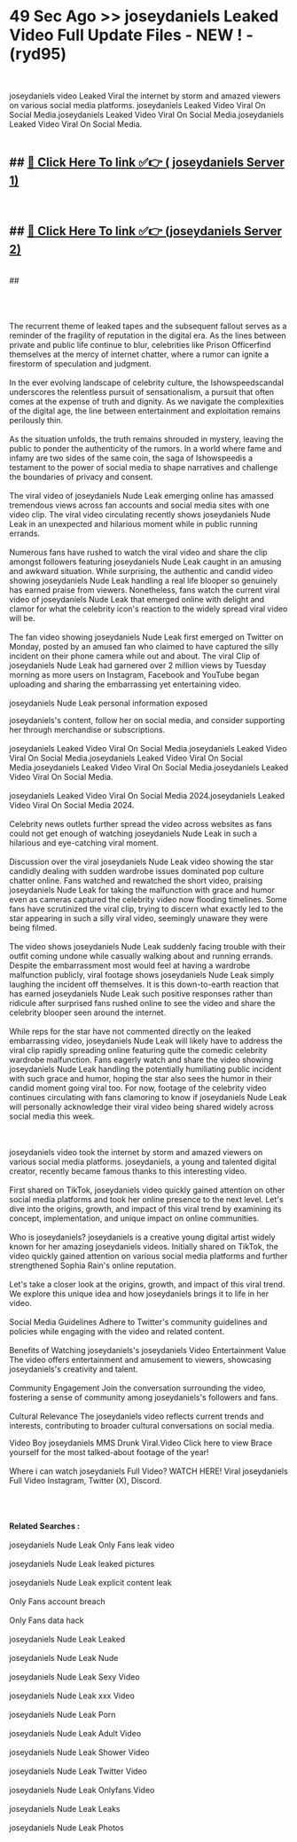 # 49 Sec Ago >> joseydaniels Leaked Video Full Update Files - NEW ! - (ryd95) <br>
<br>

joseydaniels video Leaked Viral the internet by storm and amazed viewers on various social media platforms. joseydaniels Leaked Video Viral On Social Media.joseydaniels Leaked Video Viral On Social Media.joseydaniels Leaked Video Viral On Social Media.<br>
 <br>

## ##  <a href="https://clipsfans.site?title=joseydaniels&ref=gitt">🔴 Click Here To link ✅👉 ( joseydaniels Server 1)</a><br>
  <br>

##  ##  <a href="https://clipsfans.site?title=joseydaniels&ref=gitt">🔴 Click Here To link ✅👉 (joseydaniels  Server 2)</a><br>
  <br>
  ##


  <br>

  <br>

<br><br>
The recurrent theme of leaked tapes and the subsequent fallout serves as a reminder of the fragility of reputation in the digital era. As the lines between private and public life continue to blur, celebrities like Prison Officerfind themselves at the mercy of internet chatter, where a rumor can ignite a firestorm of speculation and judgment.
<br><br>
In the ever evolving landscape of celebrity culture, the Ishowspeedscandal underscores the relentless pursuit of sensationalism, a pursuit that often comes at the expense of truth and dignity. As we navigate the complexities of the digital age, the line between entertainment and exploitation remains perilously thin.
<br><br>
As the situation unfolds, the truth remains shrouded in mystery, leaving the public to ponder the authenticity of the rumors. In a world where fame and infamy are two sides of the same coin, the saga of Ishowspeedis a testament to the power of social media to shape narratives and challenge the boundaries of privacy and consent.
<br><br>
The viral video of joseydaniels Nude Leak emerging online has amassed tremendous views across fan accounts and social media sites with one video clip. The viral video circulating recently shows joseydaniels Nude Leak in an unexpected and hilarious moment while in public running errands.
<br><br>
Numerous fans have rushed to watch the viral video and share the clip amongst followers featuring joseydaniels Nude Leak caught in an amusing and awkward situation. While surprising, the authentic and candid video showing joseydaniels Nude Leak handling a real life blooper so genuinely has earned praise from viewers. Nonetheless, fans watch the current viral video of joseydaniels Nude Leak that emerged online with delight and clamor for what the celebrity icon's reaction to the widely spread viral video will be.
<br><br>
The fan video showing joseydaniels Nude Leak first emerged on Twitter on Monday, posted by an amused fan who claimed to have captured the silly incident on their phone camera while out and about. The viral Clip of joseydaniels Nude Leak had garnered over 2 million views by Tuesday morning as more users on Instagram, Facebook and YouTube began uploading and sharing the embarrassing yet entertaining video.
<br><br>
joseydaniels Nude Leak personal information exposed


joseydaniels's content, follow her on social media, and consider supporting her through merchandise or subscriptions.
<br><br>
joseydaniels Leaked Video Viral On Social Media.joseydaniels Leaked Video Viral On Social Media.joseydaniels Leaked Video Viral On Social Media.joseydaniels Leaked Video Viral On Social Media.joseydaniels Leaked Video Viral On Social Media.
<br><br>
joseydaniels Leaked Video Viral On Social Media 2024.joseydaniels Leaked Video Viral On Social Media 2024.
<br><br>
Celebrity news outlets further spread the video across websites as fans could not get enough of watching joseydaniels Nude Leak in such a hilarious and eye-catching viral moment.
<br><br>
Discussion over the viral joseydaniels Nude Leak video showing the star candidly dealing with sudden wardrobe issues dominated pop culture chatter online. Fans watched and rewatched the short video, praising joseydaniels Nude Leak for taking the malfunction with grace and humor even as cameras captured the celebrity video now flooding timelines. Some fans have scrutinized the viral clip, trying to discern what exactly led to the star appearing in such a silly viral video, seemingly unaware they were being filmed.
<br><br>
The video shows joseydaniels Nude Leak suddenly facing trouble with their outfit coming undone while casually walking about and running errands. Despite the embarrassment most would feel at having a wardrobe malfunction publicly, viral footage shows joseydaniels Nude Leak simply laughing the incident off themselves. It is this down-to-earth reaction that has earned joseydaniels Nude Leak such positive responses rather than ridicule after surprised fans rushed online to see the video and share the celebrity blooper seen around the internet.
<br><br>
While reps for the star have not commented directly on the leaked embarrassing video, joseydaniels Nude Leak will likely have to address the viral clip rapidly spreading online featuring quite the comedic celebrity wardrobe malfunction. Fans eagerly watch and share the video showing joseydaniels Nude Leak handling the potentially humiliating public incident with such grace and humor, hoping the star also sees the humor in their candid moment going viral too. For now, footage of the celebrity video continues circulating with fans clamoring to know if joseydaniels Nude Leak will personally acknowledge their viral video being shared widely across social media this week.


<br><br>
joseydaniels video took the internet by storm and amazed viewers on various social media platforms. joseydaniels, a young and talented digital creator, recently became famous thanks to this interesting video.
<br><br>
First shared on TikTok, joseydaniels video quickly gained attention on other social media platforms and took her online presence to the next level. Let's dive into the origins, growth, and impact of this viral trend by examining its concept, implementation, and unique impact on online communities.
<br><br>
Who is joseydaniels? joseydaniels is a creative young digital artist widely known for her amazing joseydaniels videos. Initially shared on TikTok, the video quickly gained attention on various social media platforms and further strengthened Sophia Rain's online reputation.
<br><br>
Let's take a closer look at the origins, growth, and impact of this viral trend. We explore this unique idea and how joseydaniels brings it to life in her video.
<br><br>
Social Media Guidelines Adhere to Twitter's community guidelines and policies while engaging with the video and related content.
<br><br>
Benefits of Watching joseydaniels's joseydaniels Video Entertainment Value The video offers entertainment and amusement to viewers, showcasing joseydaniels's creativity and talent.
<br><br>
Community Engagement Join the conversation surrounding the video, fostering a sense of community among joseydaniels's followers and fans.
<br><br>
Cultural Relevance The joseydaniels video reflects current trends and interests, contributing to broader cultural conversations on social media.

Video Boy joseydaniels MMS Drunk Viral.Video Click here to view Brace yourself for the most talked-about footage of the year!
<br><br>
Where i can watch joseydaniels Full Video? WATCH HERE! Viral joseydaniels Full Video Instagram, Twitter (X), Discord.
<br><br>

<br><br>
<strong>Related Searches :</strong>
<br><br>
joseydaniels Nude Leak Only Fans leak video
<br><br>
joseydaniels Nude Leak leaked pictures
<br><br>
joseydaniels Nude Leak explicit content leak
<br><br>
Only Fans account breach
<br><br>
Only Fans data hack
<br><br>
joseydaniels Nude Leak Leaked
<br><br>
joseydaniels Nude Leak Nude
<br><br>
joseydaniels Nude Leak Sexy Video
<br><br>
joseydaniels Nude Leak xxx Video
<br><br>
joseydaniels Nude Leak Porn
<br><br>
joseydaniels Nude Leak Adult Video
<br><br>
joseydaniels Nude Leak Shower Video
<br><br>
joseydaniels Nude Leak Twitter Video
<br><br>
joseydaniels Nude Leak Onlyfans Video
<br><br>
joseydaniels Nude Leak Leaks
<br><br>
joseydaniels Nude Leak Photos